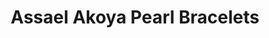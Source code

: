 ---
title: Assael Akoya Pearl Bracelets
description: |
  Akoya Pearl double- or triple-strand bracelets with White Gold and Diamond accents are a timeless way to add an elegant accent to your ensemble.
specs: |
  Assael offers single, double, and triple row Akoya strand bracelets. Sizes start at 6.5mm and go up to 9.0 mm.
images:
  - /uploads/assael-akoya-pearl-bracelets.png
order: 13
tags:
---